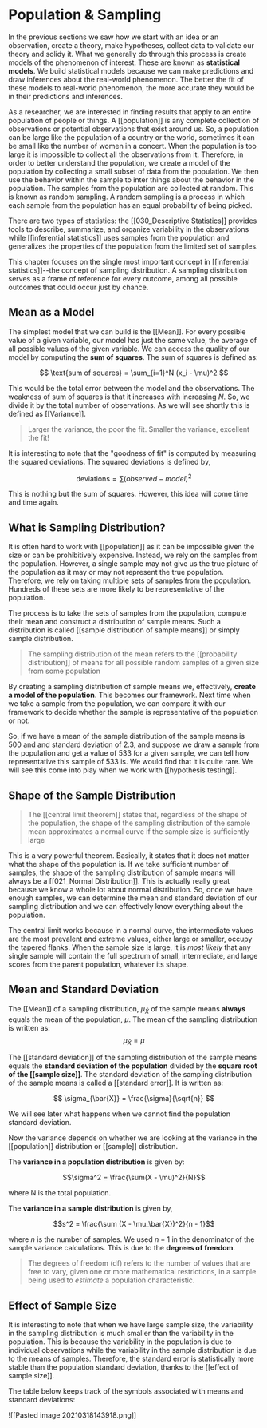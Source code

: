 # Population & Sampling

In the previous sections we saw how we start with an idea or an observation, create a theory, make hypotheses, collect data to validate our theory and solidy it. What we generally do through this process is create models of the phenomenon of interest. These are known as **statistical models**. We build statistical models because we can make predictions and draw inferences about the real-world phenomenon. The better the fit of these models to real-world phenomenon, the more accurate they would be in their predictions and inferences. 

As a researcher, we are interested in finding results that apply to an entire population of people or things. A [[population]] is any complete collection of observations or potential observations that exist around us. So, a population can be large like the population of a country or the world, sometimes it can be small like the number of women in a concert. When the population is too large it is impossible to collect all the observations from it. Therefore, in order to better understand the population, we create a model of the population by collecting a small subset of data from the population. We then use the behavior within the sample to inter things about the behavior in the population. The samples from the population are collected at random. This is known as random sampling.  A random sampling is a process in which each sample from the population has an equal probability of being picked. 

There are two types of statistics: the [[030_Descriptive Statistics]] provides tools to describe, summarize, and organize variability in the observations while [[inferential statistics]] uses  samples from the population and generalizes the properties of the population from the limited set of samples. 

This chapter focuses on the single most important concept in [[inferential statistics]]--the concept of sampling distribution. A sampling distribution serves as a frame of reference for every outcome, among all possible outcomes that could occur just by chance. 

## Mean as a Model

The simplest model that we can build is the [[Mean]]. For every possible value of a given variable, our model has just the same value, the average of all possible values of the given variable. We can access the quality of our model by computing the **sum of squares**. The sum of squares is defined as: 

$$
\text{sum of squares} = \sum_{i=1}^N (x_i - \mu)^2
$$

This would be the total error between the model and the observations. The weakness of sum of squares is that it increases with increasing $N$. So, we divide it by the total number of observations. As we will see shortly this is defined as [[Variance]]. 

> Larger the variance, the poor the fit. Smaller the variance, excellent the fit! 

It is interesting to note that the "goodness of fit" is computed by measuring the squared deviations. The squared deviations is defined by, 

$$
\text{deviations} = \sum (observed - model)^2
$$

This is nothing but the sum of squares. However, this idea will come time and time again.

## What is Sampling Distribution?

It is often hard to work with [[population]] as it can be impossible given the size or can be prohibitively expensive. Instead, we rely on the samples from the population. However, a single sample may not give us the true picture of the population as it may or may not represent the true population. Therefore, we rely on taking multiple sets of samples from the population. Hundreds of these sets are more likely to be representative of the population. 

The process is to take the sets of samples from the population, compute their mean and construct a distribution of sample means. Such a distribution is called [[sample distribution of sample means]] or simply sample distribution. 

> The sampling distribution of the mean refers to the [[probability distribution]] of means for all possible random samples of a given size from some population

By creating a sampling distribution of sample means we, effectively, **create a model of the population**. This becomes our framework. Next time when we take a sample from the population, we can compare it with our framework to decide whether the sample is representative of the population or not. 

So, if we have a mean of the sample distribution of the sample means is 500 and and standard deviation of 2.3, and suppose we draw a sample from the population and get a value of 533 for a given sample, we can tell how representative this sample of 533 is. We would find that it is quite rare. We will see this come into play when we work with [[hypothesis testing]]. 

## Shape of the Sample Distribution

>The [[central limit theorem]] states that, regardless of the shape of the population, the shape of the sampling distribution of the sample mean approximates a normal curve if the sample size is sufficiently large

This is a very powerful theorem. Basically, it states that it does not matter what the shape of the population is. If we take sufficient number of samples, the shape of the sampling distribution of sample means will always be a [[021_Normal Distribution]]. This is actually really great because we know a whole lot about normal distribution. So, once we have enough samples, we can determine the mean and standard deviation of our sampling distribution and we can effectively know everything about the population. 

The central limit works because in a normal curve, the intermediate values are the most prevalent and extreme values, either large or smaller, occupy the tapered flanks. When the sample size is large, it is _most likely_ that any single sample will contain the full spectrum of small, intermediate, and large scores from the parent population, whatever its shape.

## Mean and Standard Deviation

The [[Mean]] of a sampling distribution, $\mu_{\bar{X}}$ of the sample means **always** equals the mean of the population, $\mu$. The mean of the sampling distribution is written as:
$$
\mu_{\bar{X}} = \mu
$$

The [[standard deviation]] of the sampling distribution of the sample means equals the **standard deviation of the population** divided by the **square root of the [[sample size]]**. The standard deviation of the sampling distribution of the sample means is called a [[standard error]]. It is written as: 

$$
\sigma_{\bar{X}} = \frac{\sigma}{\sqrt{n}}
$$

We will see later what happens when we cannot find the population standard deviation.

Now the variance depends on whether we are looking at the variance in the [[population]] distribution or [[sample]] distribution. 

The **variance in a population distribution** is given by:

$$\sigma^2 = \frac{\sum(X - \mu)^2}{N}$$

where N is the total population. 

The **variance in a sample distribution** is given by, 

$$s^2 = \frac{\sum (X - \mu_\bar{X})^2}{n - 1}$$

where $n$ is the number of samples. We used $n-1$ in the denominator of the sample variance calculations. This is due to the **degrees of freedom**. 

> The degrees of freedom (df) refers to the number of values that are free to vary, given one or more mathematical restrictions, in a sample being used to _estimate_ a population characteristic.

## Effect of Sample Size
It is interesting to note that when we have large sample size, the variability in the sampling distribution is much smaller than the variability in the population. This is because the variability in the population is due to individual observations while the variability in the sample distribution is due to the means of samples. Therefore, the standard error is statistically more stable than the population standard deviation, thanks to the [[effect of sample size]]. 

The table below keeps track of the symbols associated with means and standard deviations: 

![[Pasted image 20210318143918.png]]

